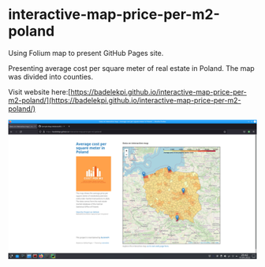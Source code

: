 # interactive-map-price-per-m2-poland

Using Folium map to present GitHub Pages site.

Presenting average cost per square meter of real estate in Poland. The map was divided into counties.

Visit website here:[https://badelekpi.github.io/interactive-map-price-per-m2-poland/](https://badelekpi.github.io/interactive-map-price-per-m2-poland/)

![Screenshot](screenshot_web.png)


